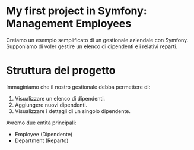 # My first project in Symfony: Management Employees
Creiamo un esempio semplificato di un gestionale aziendale con Symfony. Supponiamo di voler gestire un elenco di dipendenti e i relativi reparti.

# Struttura del progetto
Immaginiamo che il nostro gestionale debba permettere di:

1. Visualizzare un elenco di dipendenti.
2. Aggiungere nuovi dipendenti.
3. Visualizzare i dettagli di un singolo dipendente.


Avremo due entità principali:

- Employee (Dipendente)
- Department (Reparto)